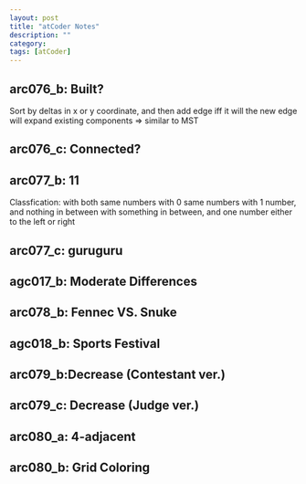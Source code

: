 ```yaml
---
layout: post
title: "atCoder Notes" 
description: ""
category: 
tags: [atCoder]
---
```

arc076_b: Built?
--------
Sort by deltas in x or y coordinate, and then add edge iff it will the new edge will expand existing components => similar to MST

arc076_c: Connected?
--------


arc077_b: 11
-------
Classfication:
with both same numbers
with 0 same numbers
with 1 number, and nothing in between
with something in between, and one number either to the left or right

arc077_c: guruguru
-------

agc017_b: Moderate Differences
-------


arc078_b: Fennec VS. Snuke
-------

agc018_b: Sports Festival
-------

arc079_b:Decrease (Contestant ver.)
--------


arc079_c: Decrease (Judge ver.)
--------

arc080_a: 4-adjacent
--------

arc080_b: Grid Coloring
--------
